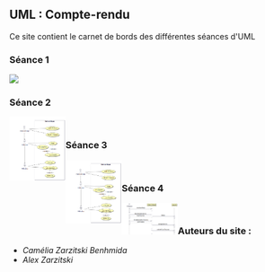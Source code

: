 ## UML : Compte-rendu

Ce site contient le carnet de bords des différentes séances d'UML

### Séance 1 
[<img src="http://fortimelp.fr/250-large_default/formation-uml-analyse-et-conception-4-jours.jpg" align="left" width="100" ><br>](https://chouette3000.github.io/ProjetUML/Seance1/)

### Séance 2
[<img src="img/useCase.png" align="left" width="100" ><br>](https://chouette3000.github.io/ProjetUML/Seance2/)

### Séance 3
[<img src="img/useCase.png" align="left" width="100" ><br>](https://chouette3000.github.io/ProjetUML/Seance3/)

### Séance 4
[<img src="img/diagSequence.png" align="left" width="100" ><br>](https://chouette3000.github.io/ProjetUML/Seance4/)
	
### Auteurs du site : 

- _Camélia Zarzitski Benhmida_ 
- _Alex Zarzitski_
